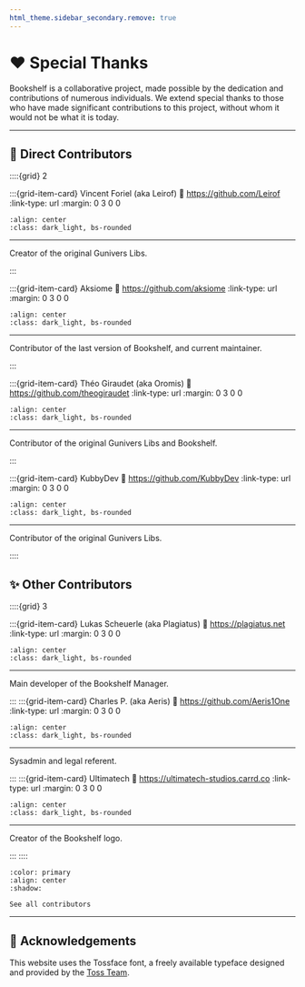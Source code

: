 ```yaml
---
html_theme.sidebar_secondary.remove: true
---
```


# ❤️ Special Thanks

Bookshelf is a collaborative project, made possible by the dedication and contributions of numerous individuals. We extend special thanks to those who have made significant contributions to this project, without whom it would not be what it is today.

---

## 🌟 Direct Contributors

::::{grid} 2

:::{grid-item-card} Vincent Foriel (aka Leirof)
:link: https://github.com/Leirof
:link-type: url
:margin: 0 3 0 0

```{image} /_imgs/credits/leirof.png
:align: center
:class: dark_light, bs-rounded
```

---

Creator of the original Gunivers Libs.

:::

:::{grid-item-card} Aksiome
:link: https://github.com/aksiome
:link-type: url
:margin: 0 3 0 0

```{image} /_imgs/credits/aksiome.png
:align: center
:class: dark_light, bs-rounded
```

---

Contributor of the last version of Bookshelf, and current maintainer.

:::

:::{grid-item-card} Théo Giraudet (aka Oromis)
:link: https://github.com/theogiraudet
:link-type: url
:margin: 0 3 0 0

```{image} /_imgs/credits/theogiraudet.png
:align: center
:class: dark_light, bs-rounded
```

---

Contributor of the original Gunivers Libs and Bookshelf.

:::

:::{grid-item-card} KubbyDev
:link: https://github.com/KubbyDev
:link-type: url
:margin: 0 3 0 0

```{image} /_imgs/credits/kubbydev.png
:align: center
:class: dark_light, bs-rounded
```

---

Contributor of the original Gunivers Libs.

::::

## ✨ Other Contributors

::::{grid} 3

:::{grid-item-card} Lukas Scheuerle (aka Plagiatus)
:link: https://plagiatus.net
:link-type: url
:margin: 0 3 0 0

```{image} /_imgs/credits/plagiatus.png
:align: center
:class: dark_light, bs-rounded
```

---

Main developer of the Bookshelf Manager.

:::
:::{grid-item-card} Charles P. (aka Aeris)
:link: https://github.com/Aeris1One
:link-type: url
:margin: 0 3 0 0

```{image} /_imgs/credits/aeris.jpg
:align: center
:class: dark_light, bs-rounded
```

---

Sysadmin and legal referent.

:::
:::{grid-item-card} Ultimatech
:link: https://ultimatech-studios.carrd.co
:link-type: url
:margin: 0 3 0 0

```{image} /_imgs/credits/ultimatech.jpg
:align: center
:class: dark_light, bs-rounded
```

---

Creator of the Bookshelf logo.

:::
::::

```{button-link} https://github.com/mcbookshelf/Bookshelf/graphs/contributors
:color: primary
:align: center
:shadow:

See all contributors
```

---

## 🫶 Acknowledgements

This website uses the Tossface font, a freely available typeface designed and provided by the [Toss Team](https://toss.im).

